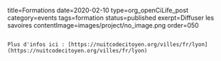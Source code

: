 title=Formations
date=2020-02-10
type=org_openCiLife_post
category=events
tags=formation
status=published
exerpt=Diffuser les savoires
contentImage=images/project/no_image.png
order=050
~~~~~~

Plus d'infos ici : [https://nuitcodecitoyen.org/villes/fr/lyon](https://nuitcodecitoyen.org/villes/fr/lyon)